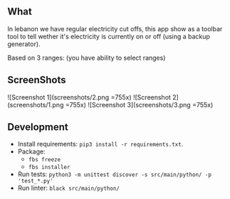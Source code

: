 ## What

In lebanon we have regular electricity cut offs, this app show as a toolbar tool to tell wether it's electricity is currently on or off (using a backup generator).

Based on 3 ranges: (you have ability to select ranges)

## ScreenShots

![Screenshot 1](screenshots/2.png =755x)
![Screenshot 2](screenshots/1.png =755x)
![Screenshot 3](screenshots/3.png =755x)

## Development

- Install requirements: `pip3 install -r requirements.txt`.
- Package:
  - `fbs freeze`
  - `fbs installer`
- Run tests: `python3 -m unittest discover -s src/main/python/ -p 'test_*.py'`
- Run linter: `black src/main/python/`